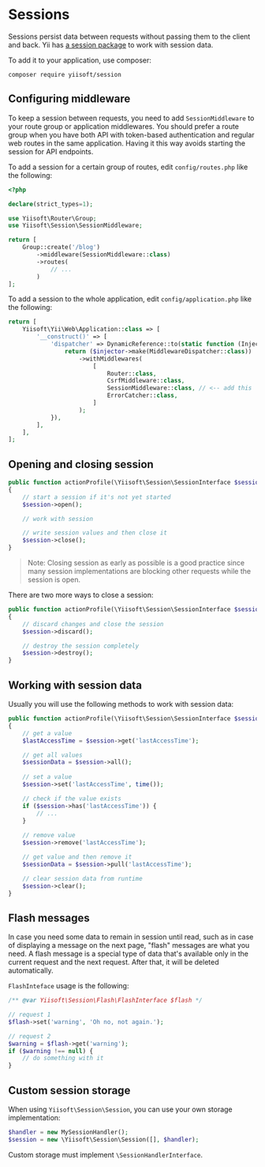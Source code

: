 # Sessions

Sessions persist data between requests without passing them to the client and back.
Yii has [a session package](https://github.com/yiisoft/session) to work with session data.

To add it to your application, use composer:

```shell
composer require yiisoft/session
```

## Configuring middleware

To keep a session between requests, you need to add `SessionMiddleware` to your route group or
application middlewares.
You should prefer a route group when you have both API with token-based authentication
and regular web routes in the same application. Having it this way avoids starting the session for API endpoints.

To add a session for a certain group of routes, edit `config/routes.php` like the following:

```php
<?php

declare(strict_types=1);

use Yiisoft\Router\Group;
use Yiisoft\Session\SessionMiddleware;

return [
    Group::create('/blog')
        ->middleware(SessionMiddleware::class)
        ->routes(
            // ...
        )
];
```

To add a session to the whole application, edit `config/application.php` like the following:

```php
return [
    Yiisoft\Yii\Web\Application::class => [
        '__construct()' => [
            'dispatcher' => DynamicReference::to(static function (Injector $injector) {
                return ($injector->make(MiddlewareDispatcher::class))
                    ->withMiddlewares(
                        [
                            Router::class,
                            CsrfMiddleware::class,
                            SessionMiddleware::class, // <-- add this
                            ErrorCatcher::class,
                        ]
                    );
            }),
        ],
    ],
];
```

## Opening and closing session

```php
public function actionProfile(\Yiisoft\Session\SessionInterface $session)
{
    // start a session if it's not yet started
    $session->open();

    // work with session

    // write session values and then close it
    $session->close();
}
``` 

> Note: Closing session as early as possible is a good practice since many session implementations are blocking other
> requests while the session is open.

There are two more ways to close a session:

```php
public function actionProfile(\Yiisoft\Session\SessionInterface $session)
{
    // discard changes and close the session
    $session->discard();

    // destroy the session completely
    $session->destroy();    
}
```

## Working with session data

Usually you will use the following methods to work with session data:

```php
public function actionProfile(\Yiisoft\Session\SessionInterface $session)
{
    // get a value
    $lastAccessTime = $session->get('lastAccessTime');

    // get all values
    $sessionData = $session->all();
        
    // set a value
    $session->set('lastAccessTime', time());

    // check if the value exists
    if ($session->has('lastAccessTime')) {
        // ...    
    }
    
    // remove value
    $session->remove('lastAccessTime');

    // get value and then remove it
    $sessionData = $session->pull('lastAccessTime');

    // clear session data from runtime
    $session->clear();
}
```

## Flash messages

In case you need some data to remain in session until read, such as in case of displaying a message on the next page,
"flash" messages are what you need.
A flash message is a special type of data that's available only in the current request and the next request.
After that, it will be deleted automatically.

`FlashInteface` usage is the following:

```php
/** @var Yiisoft\Session\Flash\FlashInterface $flash */

// request 1
$flash->set('warning', 'Oh no, not again.');

// request 2
$warning = $flash->get('warning');
if ($warning !== null) {
    // do something with it
}
```

## Custom session storage

When using `Yiisoft\Session\Session`, you can use your own storage implementation:

```php
$handler = new MySessionHandler();
$session = new \Yiisoft\Session\Session([], $handler);
```

Custom storage must implement `\SessionHandlerInterface`.
